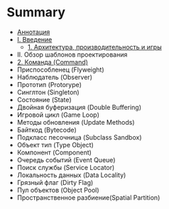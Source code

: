 # Summary

* [Аннотация](README.md)
* [I. Введение](chapter-1/1-introduction.md)
   * [1. Архитектура, производительность и игры](chapter-1/1.1-architecture-performance-and-games.md)
* II. Обзор шаблонов проектирования
* [2. Команда (Command)](chapter-2/2.1-command.md)
* Приспособленец (Flyweight)
* Наблюдатель (Observer)
* Прототип (Protorype)
* Синглтон (Singleton)
* Состояние (State)
* Двойная буферизация (Double Buffering)
* Игровой цикл (Game Loop)
* Методы обновления (Update Methods)
* Байткод (Bytecode)
* Подкласс песочница (Subclass Sandbox)
* Объект тип (Type Object)
* Компонент (Component)
* Очередь событий (Event Queue)
* Поиск службы (Service Locator)
* Локальность данных (Data Locality)
* Грязный флаг (Dirty Flag)
* Пул объектов (Object Pool)
* Пространственное разбиение(Spatial Partition)


